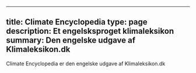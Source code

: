 


---

title: Climate Encyclopedia
type: page
description: Et engelsksproget klimaleksikon
summary: Den engelske udgave af Klimaleksikon.dk
---

Climate Encyclopedia er den engelske udgave af Klimaleksikon.dk
